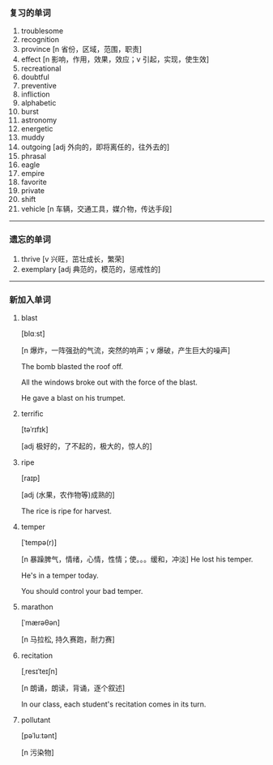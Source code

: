 ### 复习的单词

1. troublesome
2. recognition
3. province [n 省份，区域，范围，职责]
4. effect [n 影响，作用，效果，效应；v 引起，实现，使生效]
5. recreational
6. doubtful
7. preventive
8. infliction
9. alphabetic
10. burst
11. astronomy
12. energetic
13. muddy
14. outgoing [adj 外向的，即将离任的，往外去的]
15. phrasal
16. eagle
17. empire
18. favorite
19. private
20. shift
21. vehicle [n 车辆，交通工具，媒介物，传达手段]

------



### 遗忘的单词

1. thrive [v 兴旺，茁壮成长，繁荣]
2. exemplary [adj 典范的，模范的，惩戒性的]

------



### 新加入单词

1. blast

   [blɑːst]

   [n 爆炸，一阵强劲的气流，突然的响声；v 爆破，产生巨大的噪声]

   The bomb blasted the roof off.

   All the windows broke out with the force of the blast.

   He gave a blast on his trumpet.

2. terrific

   [təˈrɪfɪk]

   [adj 极好的，了不起的，极大的，惊人的]

3. ripe

   [raɪp]

   [adj (水果，农作物等)成熟的]

   The rice is ripe for harvest.

4. temper

   [ˈtempə(r)]

   [n 暴躁脾气，情绪，心情，性情；使。。。缓和，冲淡]
   He lost his temper.

   He's in a temper today.

   You should control your bad temper.

5. marathon

   [ˈmærəθən]

   [n 马拉松, 持久赛跑，耐力赛]

6. recitation

   [ˌresɪˈteɪʃn]

   [n 朗诵，朗读，背诵，逐个叙述]

   In our class, each student's recitation comes in its turn.

7. pollutant

   [pəˈluːtənt]

   [n 污染物]

   
